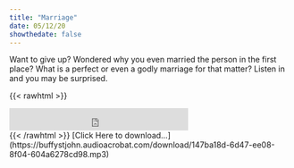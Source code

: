 ```yaml
---
title: "Marriage"
date: 05/12/20
showthedate: false
---
```


Want to give up? Wondered why you even married the person in the first place? What is a perfect or even a godly marriage for that matter? Listen in and you may be surprised.
<!--more-->
{{< rawhtml >}}
<iframe width='320px' height='40px' src='http://www.audioacrobat.com/tplay/B375dce45ddd0dc5ef936078d8c3a1bdbNh0vFTYGJjkqCxxeRWhXZFBUVVVJSBYEPUgSeDZ+UFA' frameBorder='0'></iframe><br>
{{< /rawhtml >}}
[Click Here to download&hellip;](https://buffystjohn.audioacrobat.com/download/147ba18d-6d47-ee08-8f04-604a6278cd98.mp3)